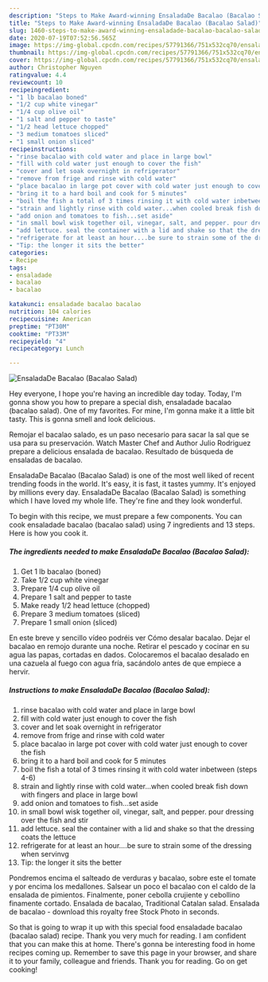 ```yaml
---
description: "Steps to Make Award-winning EnsaladaDe Bacalao (Bacalao Salad)"
title: "Steps to Make Award-winning EnsaladaDe Bacalao (Bacalao Salad)"
slug: 1460-steps-to-make-award-winning-ensaladade-bacalao-bacalao-salad
date: 2020-07-19T07:52:56.565Z
image: https://img-global.cpcdn.com/recipes/57791366/751x532cq70/ensaladade-bacalao-bacalao-salad-recipe-main-photo.jpg
thumbnail: https://img-global.cpcdn.com/recipes/57791366/751x532cq70/ensaladade-bacalao-bacalao-salad-recipe-main-photo.jpg
cover: https://img-global.cpcdn.com/recipes/57791366/751x532cq70/ensaladade-bacalao-bacalao-salad-recipe-main-photo.jpg
author: Christopher Nguyen
ratingvalue: 4.4
reviewcount: 10
recipeingredient:
- "1 lb bacalao boned"
- "1/2 cup white vinegar"
- "1/4 cup olive oil"
- "1 salt and pepper to taste"
- "1/2 head lettuce chopped"
- "3 medium tomatoes sliced"
- "1 small onion sliced"
recipeinstructions:
- "rinse bacalao with cold water and place in large bowl"
- "fill with cold water just enough to cover the fish"
- "cover and let soak overnight in refrigerator"
- "remove from frige and rinse with cold water"
- "place bacalao in large pot cover with cold water just enough to cover the fish"
- "bring it to a hard boil and cook for 5 minutes"
- "boil the fish a total of 3 times rinsing it with cold water inbetween (steps 4-6)"
- "strain and lightly rinse with cold water...when cooled break fish down with fingers and place in large bowl"
- "add onion and tomatoes to fish...set aside"
- "in small bowl wisk together oil, vinegar, salt, and pepper. pour dressing over the fish and stir"
- "add lettuce. seal the container with a lid and shake so that the dressing coats the lettuce"
- "refrigerate for at least an hour....be sure to strain some of the dressing when servinvg"
- "Tip: the longer it sits the better"
categories:
- Recipe
tags:
- ensaladade
- bacalao
- bacalao

katakunci: ensaladade bacalao bacalao 
nutrition: 104 calories
recipecuisine: American
preptime: "PT30M"
cooktime: "PT33M"
recipeyield: "4"
recipecategory: Lunch

---
```



![EnsaladaDe Bacalao (Bacalao Salad)](https://img-global.cpcdn.com/recipes/57791366/751x532cq70/ensaladade-bacalao-bacalao-salad-recipe-main-photo.jpg)

Hey everyone, I hope you're having an incredible day today. Today, I'm gonna show you how to prepare a special dish, ensaladade bacalao (bacalao salad). One of my favorites. For mine, I'm gonna make it a little bit tasty. This is gonna smell and look delicious.

Remojar el bacalao salado, es un paso necesario para sacar la sal que se usa para su preservación. Watch Master Chef and Author Julio Rodriguez prepare a delicious ensalada de bacalao. Resultado de búsqueda de ensaladas de bacalao.

EnsaladaDe Bacalao (Bacalao Salad) is one of the most well liked of recent trending foods in the world. It's easy, it is fast, it tastes yummy. It's enjoyed by millions every day. EnsaladaDe Bacalao (Bacalao Salad) is something which I have loved my whole life. They're fine and they look wonderful.


To begin with this recipe, we must prepare a few components. You can cook ensaladade bacalao (bacalao salad) using 7 ingredients and 13 steps. Here is how you cook it.

<!--inarticleads1-->

##### The ingredients needed to make EnsaladaDe Bacalao (Bacalao Salad):

1. Get 1 lb bacalao (boned)
1. Take 1/2 cup white vinegar
1. Prepare 1/4 cup olive oil
1. Prepare 1 salt and pepper to taste
1. Make ready 1/2 head lettuce (chopped)
1. Prepare 3 medium tomatoes (sliced)
1. Prepare 1 small onion (sliced)


En este breve y sencillo vídeo podréis ver Cómo desalar bacalao. Dejar el bacalao en remojo durante una noche. Retirar el pescado y cocinar en su agua las papas, cortadas en dados. Colocaremos el bacalao desalado en una cazuela al fuego con agua fría, sacándolo antes de que empiece a hervir. 

<!--inarticleads2-->

##### Instructions to make EnsaladaDe Bacalao (Bacalao Salad):

1. rinse bacalao with cold water and place in large bowl
1. fill with cold water just enough to cover the fish
1. cover and let soak overnight in refrigerator
1. remove from frige and rinse with cold water
1. place bacalao in large pot cover with cold water just enough to cover the fish
1. bring it to a hard boil and cook for 5 minutes
1. boil the fish a total of 3 times rinsing it with cold water inbetween (steps 4-6)
1. strain and lightly rinse with cold water...when cooled break fish down with fingers and place in large bowl
1. add onion and tomatoes to fish...set aside
1. in small bowl wisk together oil, vinegar, salt, and pepper. pour dressing over the fish and stir
1. add lettuce. seal the container with a lid and shake so that the dressing coats the lettuce
1. refrigerate for at least an hour....be sure to strain some of the dressing when servinvg
1. Tip: the longer it sits the better


Pondremos encima el salteado de verduras y bacalao, sobre este el tomate y por encima los medallones. Salsear un poco el bacalao con el caldo de la ensalada de pimientos. Finalmente, poner cebolla crujiente y cebollino finamente cortado. Ensalada de bacalao, Traditional Catalan salad. Ensalada de bacalao - download this royalty free Stock Photo in seconds. 

So that is going to wrap it up with this special food ensaladade bacalao (bacalao salad) recipe. Thank you very much for reading. I am confident that you can make this at home. There's gonna be interesting food in home recipes coming up. Remember to save this page in your browser, and share it to your family, colleague and friends. Thank you for reading. Go on get cooking!
